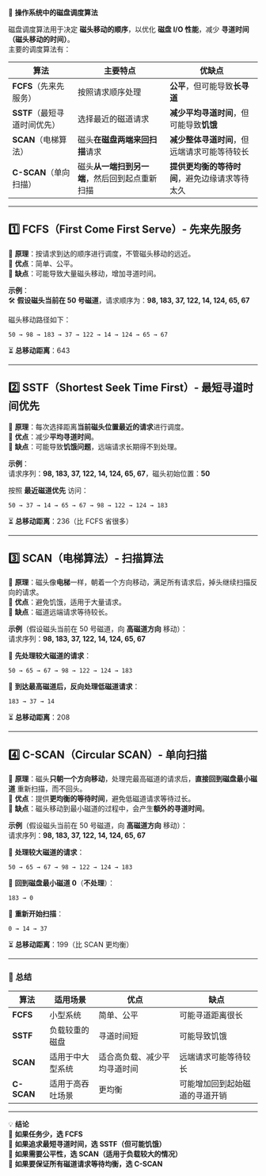 💽 **操作系统中的磁盘调度算法**  

磁盘调度算法用于决定 **磁头移动的顺序**，以优化 **磁盘 I/O 性能**，减少 **寻道时间（磁头移动的时间）**。  
主要的调度算法有：  

| 算法                 | 主要特点                      | 优缺点                       |
|--------------------|---------------------------|---------------------------|
| **FCFS**（先来先服务）    | 按照请求顺序处理                  | **公平**，但可能导致**长寻道**       |
| **SSTF**（最短寻道时间优先） | 选择最近的磁道请求                 | **减少平均寻道时间**，但可能导致**饥饿**  |
| **SCAN**（电梯算法）     | 磁头**在磁盘两端来回扫描**请求         | **减少整体寻道时间**，但远端请求可能等待较长  |
| **C-SCAN**（单向扫描）   | 磁头**从一端扫到另一端**，然后回到起点重新扫描 | **提供更均衡的等待时间**，避免边缘请求等待太久 |

---

## 1️⃣ **FCFS（First Come First Serve）- 先来先服务**
📌 **原理**：按请求到达的顺序进行调度，不管磁头移动的远近。  
📌 **优点**：简单、公平。  
📌 **缺点**：可能导致大量磁头移动，增加寻道时间。  

**示例**：  
🛠 **假设磁头当前在 50 号磁道**，请求顺序为：**98, 183, 37, 122, 14, 124, 65, 67**  

磁头移动路径如下：
```
50 → 98 → 183 → 37 → 122 → 14 → 124 → 65 → 67
```
⏳ **总移动距离**：643  

---

## 2️⃣ **SSTF（Shortest Seek Time First）- 最短寻道时间优先**
📌 **原理**：每次选择距离**当前磁头位置最近的请求**进行调度。  
📌 **优点**：减少**平均寻道时间**。  
📌 **缺点**：可能导致**饥饿问题**，远端请求长期得不到处理。  

**示例**：  
请求序列：**98, 183, 37, 122, 14, 124, 65, 67**，磁头初始位置：**50**  

按照 **最近磁道优先** 访问：
```
50 → 37 → 14 → 65 → 67 → 98 → 122 → 124 → 183
```
⏳ **总移动距离**：236（比 FCFS 省很多）

---

## 3️⃣ **SCAN（电梯算法）- 扫描算法**
📌 **原理**：磁头像**电梯**一样，朝着一个方向移动，满足所有请求后，掉头继续扫描反向的请求。  
📌 **优点**：避免饥饿，适用于大量请求。  
📌 **缺点**：磁道远端请求等待较长。  

**示例**（假设磁头当前在 50 号磁道，向 **高磁道方向** 移动）：  
请求序列：**98, 183, 37, 122, 14, 124, 65, 67**  

🔹 **先处理较大磁道的请求**：
```
50 → 65 → 67 → 98 → 122 → 124 → 183
```
🔹 **到达最高磁道后，反向处理低磁道请求**：
```
183 → 37 → 14
```
⏳ **总移动距离**：208  

---

## 4️⃣ **C-SCAN（Circular SCAN）- 单向扫描**
📌 **原理**：磁头**只朝一个方向移动**，处理完最高磁道的请求后，**直接回到磁盘最小磁道** 重新扫描，而不回头。  
📌 **优点**：提供**更均衡的等待时间**，避免低磁道请求等待过长。  
📌 **缺点**：磁头移动到最小磁道的过程中，会产生**额外的寻道时间**。  

**示例**（假设磁头当前在 50 号磁道，向 **高磁道方向** 移动）：  
请求序列：**98, 183, 37, 122, 14, 124, 65, 67**  

🔹 **处理较大磁道的请求**：
```
50 → 65 → 67 → 98 → 122 → 124 → 183
```
🔹 **回到磁盘最小磁道 0**（**不处理**）：
```
183 → 0
```
🔹 **重新开始扫描**：
```
0 → 14 → 37
```
⏳ **总移动距离**：199（比 SCAN 更均衡）

---

### **🎯 总结**
| 算法         | 适用场景     | 优点             | 缺点              |
|------------|----------|----------------|-----------------|
| **FCFS**   | 小型系统     | 简单、公平          | 可能寻道距离很长        |
| **SSTF**   | 负载较重的磁盘  | 寻道时间短          | 可能导致饥饿          |
| **SCAN**   | 适用于中大型系统 | 适合高负载、减少平均寻道时间 | 远端请求可能等待较长      |
| **C-SCAN** | 适用于高吞吐场景 | 更均衡            | 可能增加回到起始磁道的寻道开销 |

---

💡 **结论** <br>
🔹 **如果任务少，选 FCFS**  
🔹 **如果追求最短寻道时间，选 SSTF（但可能饥饿）**  
🔹 **如果需要公平性，选 SCAN（适用于负载较大的情况）**  
🔹 **如果要保证所有磁道请求等待均衡，选 C-SCAN**  

